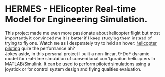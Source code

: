 # HERMES - HElicopter Real-time Model for Engineering Simulation. 
This project made me even more passionate about helicopter flight but most importantly it convinced me it is better if I keep studying them instead of trying to fly one. Watch me as I desperately try to hold an hover:
[helicopter piloting](https://github.com/Fsessini/hermes/blob/main/media/hover_piloting_720.mp4)
quite the performance ah?\
Jokes aside, in this personal project I built a non-linear, 9-DoF dynamic model for real-time simulation of conventional configuration helicopters in MATLAB/Simulink. It can be used to perform piloted simulations using a joystick or for control system design and flying qualities evaluation.
